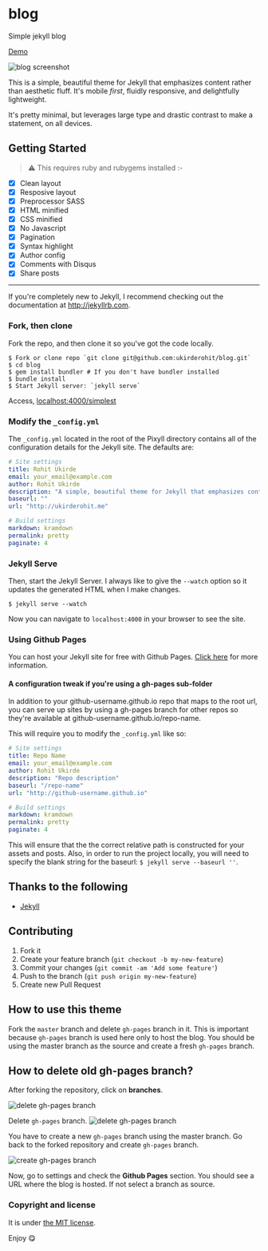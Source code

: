 # blog
Simple jekyll blog

[Demo](http://www.ukirderohit.me/blog)

![blog screenshot](http://www.ukirderohit.me/blog/images/blog.JPG)

This is a simple, beautiful theme for Jekyll that emphasizes content rather than aesthetic fluff. It's mobile _first_, fluidly responsive, and delightfully lightweight.

It's pretty minimal, but leverages large type and drastic contrast to make a statement, on all devices.


## Getting Started

> :warning:
  This requires ruby and rubygems installed :-

* [x] Clean layout
* [x] Resposive layout
* [x] Preprocessor SASS
* [x] HTML minified
* [x] CSS minified
* [x] No Javascript
* [x] Pagination
* [x] Syntax highlight
* [x] Author config
* [x] Comments with Disqus
* [x] Share posts

---

If you're completely new to Jekyll, I recommend checking out the documentation at <http://jekyllrb.com>.


### Fork, then clone

Fork the repo, and then clone it so you've got the code locally.

```
$ Fork or clone repo `git clone git@github.com:ukirderohit/blog.git`
$ cd blog
$ gem install bundler # If you don't have bundler installed
$ bundle install
$ Start Jekyll server: `jekyll serve`
```

Access, [localhost:4000/simplest](http://localhost:4000/blog)


### Modify the `_config.yml`

The `_config.yml` located in the root of the Pixyll directory contains all of the configuration details
for the Jekyll site. The defaults are:

```yml
# Site settings
title: Rohit Ukirde
email: your_email@example.com
author: Rohit Ukirde
description: "A simple, beautiful theme for Jekyll that emphasizes content rather than aesthetic fluff."
baseurl: ""
url: "http://ukirderohit.me"

# Build settings
markdown: kramdown
permalink: pretty
paginate: 4
```

### Jekyll Serve

Then, start the Jekyll Server. I always like to give the `--watch` option so it updates the generated HTML when I make changes.

```
$ jekyll serve --watch
```

Now you can navigate to `localhost:4000` in your browser to see the site.


### Using Github Pages

You can host your Jekyll site for free with Github Pages. [Click here](https://pages.github.com/) for more information.


#### A configuration tweak if you're using a gh-pages sub-folder

In addition to your github-username.github.io repo that maps to the root url, you can serve up sites by using a gh-pages branch for other repos so they're available at github-username.github.io/repo-name.

This will require you to modify the `_config.yml` like so:

```yml
# Site settings
title: Repo Name
email: your_email@example.com
author: Rohit Ukirde
description: "Repo description"
baseurl: "/repo-name"
url: "http://github-username.github.io"

# Build settings
markdown: kramdown
permalink: pretty
paginate: 4
```

This will ensure that the the correct relative path is constructed for your assets and posts. Also, in order to run the project locally, you will need to specify the blank string for the baseurl: `$ jekyll serve --baseurl ''`.


## Thanks to the following

* [Jekyll](http://jekyllrb.com)


## Contributing

1. Fork it
2. Create your feature branch (`git checkout -b my-new-feature`)
3. Commit your changes (`git commit -am 'Add some feature'`)
4. Push to the branch (`git push origin my-new-feature`)
5. Create new Pull Request

## How to use this theme

Fork the ``master`` branch and delete ``gh-pages`` branch in it. This is important because ``gh-pages`` branch is used here only to host the blog. You should be using the master branch as the source and create a fresh ``gh-pages`` branch.


## How to delete old **gh-pages** branch?
After forking the repository, click on **branches**.

![delete gh-pages branch](http://ukirderohit.me/blog/images/1.JPG)

Delete ``gh-pages`` branch.
![delete gh-pages branch](http://ukirderohit.me/blog/images/2.JPG)

You have to create a new ``gh-pages`` branch using the master branch. Go back to the forked repository and create ``gh-pages`` branch.

![create gh-pages branch](http://ukirderohit.me/blog/images/3.JPG)

Now, go to settings and check the **Github Pages** section. You should see a URL where the blog is hosted. If not select a branch as source.

### Copyright and license

It is under [the MIT license](/LICENSE).

Enjoy :yum:

